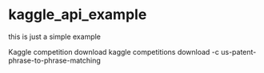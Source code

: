 # kaggle_api_example

this is just a simple example

Kaggle competition download
kaggle competitions download -c us-patent-phrase-to-phrase-matching


